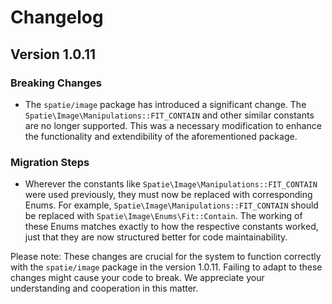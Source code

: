 # Changelog

## Version 1.0.11

### Breaking Changes
* The `spatie/image` package has introduced a significant change. The `Spatie\Image\Manipulations::FIT_CONTAIN` and other similar constants are no longer supported. This was a necessary modification to enhance the functionality and extendibility of the aforementioned package.

### Migration Steps
* Wherever the constants like `Spatie\Image\Manipulations::FIT_CONTAIN` were used previously, they must now be replaced with corresponding Enums. For example, `Spatie\Image\Manipulations::FIT_CONTAIN` should be replaced with `Spatie\Image\Enums\Fit::Contain`. The working of these Enums matches exactly to how the respective constants worked, just that they are now structured better for code maintainability.

Please note: These changes are crucial for the system to function correctly with the `spatie/image` package in the version 1.0.11. Failing to adapt to these changes might cause your code to break. We appreciate your understanding and cooperation in this matter.